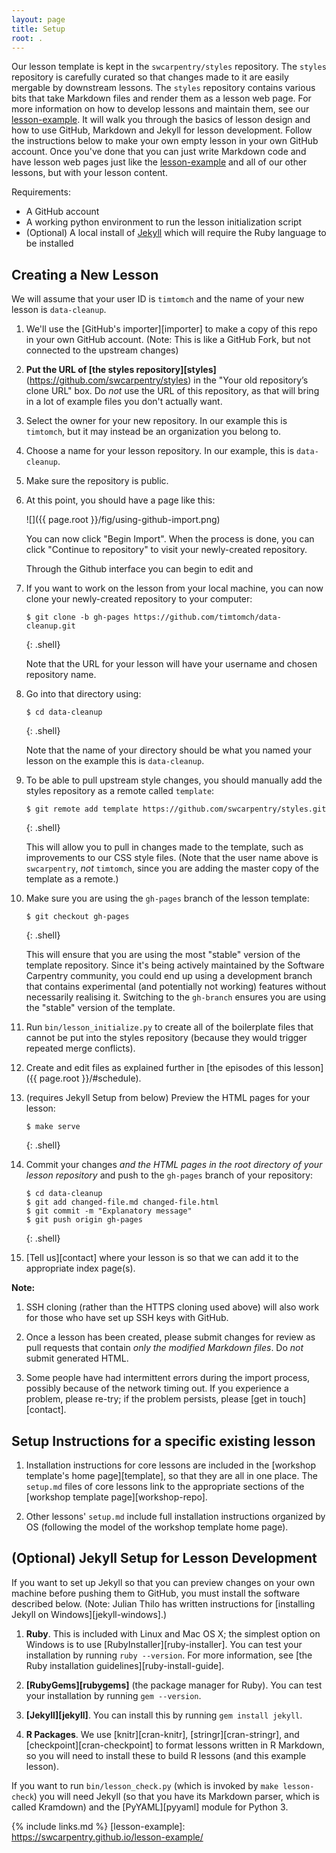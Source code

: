 ```yaml
---
layout: page
title: Setup
root: .
---
```


Our lesson template is kept in the `swcarpentry/styles` repository. The `styles` repository is carefully curated so that 
changes made to it are easily mergable by downstream lessons. The `styles` repository contains various 
bits that take Markdown files and render them as a lesson web page. For more information on how to develop 
lessons and maintain them, see our [lesson-example](lesson-example). It will walk you through the basics of lesson 
design and how to use GitHub, Markdown and Jekyll for lesson development. Follow the instructions below to make
your own empty lesson in your own GitHub account. Once you've done that you can just write Markdown code and have 
lesson web pages just like the [lesson-example](lesson-example) and all of our other lessons, but with your lesson content.

Requirements:
* A GitHub account
* A working python environment to run the lesson initialization script
* (Optional) A local install of [Jekyll](https://jekyllrb.com/) which will require the Ruby language to be installed

## Creating a New Lesson

We will assume that your user ID is `timtomch` and the name of your
new lesson is `data-cleanup`.

1.  We'll use the [GitHub's importer][importer] to make a copy of this repo in your own GitHub account.
(Note: This is like a GitHub Fork, but not connected to the upstream changes)

2.  **Put the URL of [the styles repository][styles]** (https://github.com/swcarpentry/styles) in the "Your 
    old repository’s clone URL" box.
    Do *not* use the URL of this repository,
    as that will bring in a lot of example files you don't actually want.

3.  Select the owner for your new repository.
    In our example this is `timtomch`,
    but it may instead be an organization you belong to.

4.  Choose a name for your lesson repository.
    In our example, this is `data-cleanup`.

5.  Make sure the repository is public.

6.  At this point, you should have a page like this:

    ![]({{ page.root }}/fig/using-github-import.png)

    You can now click "Begin Import".
    When the process is done,
    you can click "Continue to repository" to visit your newly-created repository.
    
    Through the Github interface you can begin to edit and 

7.  If you want to work on the lesson from your local machine, you can 
    now clone your newly-created repository to your computer:

    ~~~
    $ git clone -b gh-pages https://github.com/timtomch/data-cleanup.git
    ~~~
    {: .shell}

    Note that the URL for your lesson will have your username and chosen repository name.

8.  Go into that directory using:

    ~~~
    $ cd data-cleanup
    ~~~
    {: .shell}

    Note that the name of your directory should be what you named your lesson 
    on the example this is `data-cleanup`.

9. To be able to pull upstream style changes, you should manually add the 
     styles repository as a remote called `template`:

    ~~~
    $ git remote add template https://github.com/swcarpentry/styles.git
    ~~~
    {: .shell}

    This will allow you to pull in changes made to the template,
    such as improvements to our CSS style files.
    (Note that the user name above is `swcarpentry`, *not* `timtomch`,
    since you are adding the master copy of the template as a remote.)

10. Make sure you are using the `gh-pages` branch of the lesson template:

    ~~~
    $ git checkout gh-pages
    ~~~
    {: .shell}

	This will ensure that you are using the most "stable" version of the
	template repository. Since it's being actively maintained by the
	Software Carpentry community, you could end up using a development branch
	that contains experimental (and potentially not working) features without
	necessarily realising it. Switching to the `gh-branch` ensures you are
	using the "stable" version of the template.

11. Run `bin/lesson_initialize.py` to create all of the boilerplate files
    that cannot be put into the styles repository
    (because they would trigger repeated merge conflicts).

12. Create and edit files as explained further in [the episodes of this lesson]({{ page.root }}/#schedule).

13. (requires Jekyll Setup from below) Preview the HTML pages for your lesson:

    ~~~
    $ make serve
    ~~~
    {: .shell}

14. Commit your changes *and the HTML pages in the root directory of
    your lesson repository* and push to the `gh-pages` branch of your
    repository:

    ~~~
    $ cd data-cleanup
    $ git add changed-file.md changed-file.html
    $ git commit -m "Explanatory message"
    $ git push origin gh-pages
    ~~~
    {: .shell}

15. [Tell us][contact] where your lesson is so that we can add it to
    the appropriate index page(s).

**Note:**

1.  SSH cloning (rather than the HTTPS cloning used above)
    will also work for those who have set up SSH keys with GitHub.

2.  Once a lesson has been created, please submit changes
    for review as pull requests that contain *only the modified Markdown files*.
    Do *not* submit generated HTML.

3.  Some people have had intermittent errors during the import process,
    possibly because of the network timing out.
    If you experience a problem, please re-try;
    if the problem persists,
    please [get in touch][contact].


## Setup Instructions for a specific existing lesson

1.  Installation instructions for core lessons are included in
    the [workshop template's home page][template],
    so that they are all in one place.
    The `setup.md` files of core lessons link to
    the appropriate sections of the [workshop template page][workshop-repo].

2.  Other lessons' `setup.md` include full installation instructions organized by OS
    (following the model of the workshop template home page).

## (Optional) Jekyll Setup for Lesson Development

If you want to set up Jekyll
so that you can preview changes on your own machine before pushing them to GitHub,
you must install the software described below.
(Note: Julian Thilo has written instructions for
[installing Jekyll on Windows][jekyll-windows].)

1.  **Ruby**.
    This is included with Linux and Mac OS X;
    the simplest option on Windows is to use [RubyInstaller][ruby-installer].
    You can test your installation by running `ruby --version`.
    For more information,
    see [the Ruby installation guidelines][ruby-install-guide].

2.  **[RubyGems][rubygems]**
    (the package manager for Ruby).
    You can test your installation by running `gem --version`.

3.  **[Jekyll][jekyll]**.
    You can install this by running `gem install jekyll`.

4.  **R Packages**.
    We use [knitr][cran-knitr], [stringr][cran-stringr], and [checkpoint][cran-checkpoint]
    to format lessons written in R Markdown,
    so you will need to install these to build R lessons
    (and this example lesson).

If you want to run `bin/lesson_check.py` (which is invoked by `make lesson-check`)
you will need Jekyll (so that you have its Markdown parser, which is called Kramdown)
and the [PyYAML][pyyaml] module for Python 3.

{% include links.md %}
[lesson-example]: https://swcarpentry.github.io/lesson-example/
